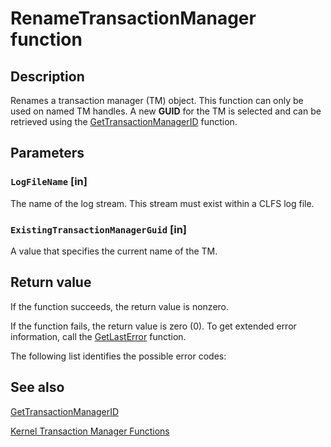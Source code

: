 # RenameTransactionManager function

## Description

Renames a transaction manager (TM) object. This function can only be used on named TM
handles. A new **GUID** for the TM is selected and can be retrieved using the
[GetTransactionManagerID](https://learn.microsoft.com/windows/desktop/api/ktmw32/nf-ktmw32-gettransactionmanagerid) function.

## Parameters

### `LogFileName` [in]

The name of the log stream. This stream must exist within a CLFS log file.

### `ExistingTransactionManagerGuid` [in]

A value that specifies the current name of the TM.

## Return value

If the function succeeds, the return value is nonzero.

If the function fails, the return value is zero (0). To get extended error information, call the
[GetLastError](https://learn.microsoft.com/windows/desktop/api/errhandlingapi/nf-errhandlingapi-getlasterror) function.

The following list identifies the possible error codes:

## See also

[GetTransactionManagerID](https://learn.microsoft.com/windows/desktop/api/ktmw32/nf-ktmw32-gettransactionmanagerid)

[Kernel Transaction Manager Functions](https://learn.microsoft.com/windows/desktop/Ktm/kernel-transaction-manager-functions)